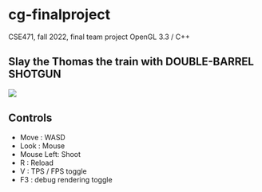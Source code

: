 # cg-finalproject
CSE471, fall 2022, final team project
OpenGL 3.3 / C++

## Slay the Thomas the train with DOUBLE-BARREL SHOTGUN
![](https://user-images.githubusercontent.com/83103105/205686409-966d899d-ca02-49e8-a351-ce4409d1f7ac.png)

## Controls
- Move : WASD
- Look : Mouse
- Mouse Left: Shoot
- R : Reload
- V : TPS / FPS toggle
- F3 : debug rendering toggle
